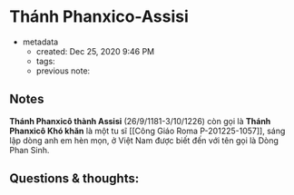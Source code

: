 # Thánh Phanxico-Assisi

- metadata
	- created: Dec 25, 2020 9:46 PM
	- tags:
	- previous note:

## Notes
**Thánh Phanxicô thành Assisi** (26/9/1181-3/10/1226) còn gọi là **Thánh Phanxicô Khó khăn** là một tu sĩ [[Công Giáo Roma P-201225-1057]], sáng lập dòng anh em hèn mọn, ở Việt Nam được biết đến với tên gọi là Dòng Phan Sinh.

## Questions & thoughts:
